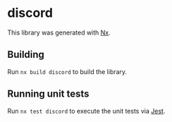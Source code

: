 # discord

This library was generated with [Nx](https://nx.dev).

## Building

Run `nx build discord` to build the library.

## Running unit tests

Run `nx test discord` to execute the unit tests via [Jest](https://jestjs.io).
